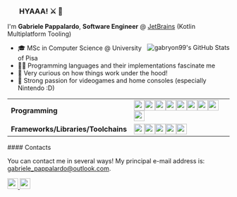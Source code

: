 <div>
    <img width="16" align="left" src='https://66.media.tumblr.com/e35cda5ad297e1a0bbcb83257f91ccf1/tumblr_ml5gbqTWeO1rfjowdo1_500.gif' />
    <h3>&nbsp; HYAAA! ⚔️ 👋</h3>
</div>

I'm **Gabriele Pappalardo**, **Software Engineer** @ <a href="https://jetbrains.com">JetBrains</a> (Kotlin Multiplatform Tooling)

<img src="https://github-readme-stats.vercel.app/api?username=gabryon99&show_icons=true&theme=radical" alt="gabryon99's GitHub Stats" align='right'/>

<ul>
    <li>🎓 MSc in Computer Science @ University of Pisa</li>
    <li>👨‍💻 Programming languages and their implementations fascinate me</li>
    <li>💭 Very curious on how things work under the hood!</li>
    <li>👾 Strong passion for videogames and home consoles (especially Nintendo :D)</li>
</ul>

<table>
<tr>
<td><b>Programming</b></td>
<td><img src='https://cdn.jsdelivr.net/gh/devicons/devicon/icons/c/c-original.svg' height='24' style='display:inline-block;'><img src='https://cdn.jsdelivr.net/gh/devicons/devicon/icons/cplusplus/cplusplus-original.svg' height='24' style='display:inline-block;'><img src='https://cdn.jsdelivr.net/gh/devicons/devicon/icons/java/java-original.svg' height='24' style='display:inline-block;'><img src='https://cdn.jsdelivr.net/gh/devicons/devicon/icons/kotlin/kotlin-original.svg' height='24' style='display:inline-block;'><img src='https://cdn.jsdelivr.net/gh/devicons/devicon/icons/ocaml/ocaml-original.svg' height='24' style='display:inline-block;'><img src='https://cdn.jsdelivr.net/gh/devicons/devicon/icons/lua/lua-original.svg' height='24' style='display:inline-block;'><img src='https://cdn.jsdelivr.net/gh/devicons/devicon/icons/python/python-original.svg' height='24' style='display:inline-block;'><img src='https://cdn.jsdelivr.net/gh/devicons/devicon/icons/javascript/javascript-original.svg' height='24' style='display:inline-block;'><img src='https://cdn.jsdelivr.net/gh/devicons/devicon/icons/typescript/typescript-original.svg' height='24' style='display:inline-block;'></td>
</tr>
<tr>
<td><b>Frameworks/Libraries/Toolchains</b></td>
<td><img src='https://llvm.org/img/DragonMedium.png' height='24' style='display:inline-block;'><img src='https://dashboard.snapcraft.io/site_media/appmedia/2018/05/icon_QyS3RIm.png' height='24' style='display:inline-block;'><img src='https://cdn.jsdelivr.net/gh/devicons/devicon/icons/unity/unity-original.svg' height='24' style='display:inline-block;'><img src='https://cdn.jsdelivr.net/gh/devicons/devicon/icons/android/android-original.svg' height='24' style='display:inline-block;'><img src='https://cdn.jsdelivr.net/gh/devicons/devicon/icons/flask/flask-original.svg' height='24' style='display:inline-block;'></td>
</tr>
</table>
#### Contacts

You can contact me in several ways! My principal e-mail address is: <a href="mailto:gabriele_pappalardo@outlook.com">gabriele_pappalardo@outlook.com</a>.

<span>
<a href="https://www.linkedin.com/in/gabryon99/">
    <img height=24" src="https://cdn2.iconfinder.com/data/icons/social-icon-3/512/social_style_3_in-306.png"/>
</a>
<a href="https://gabryon.me">
    <img height=24" src="https://cdn0.iconfinder.com/data/icons/user-interface-2063/24/UI_Essential_icon_expanded-16-128.png"/>
</a>
</span>
